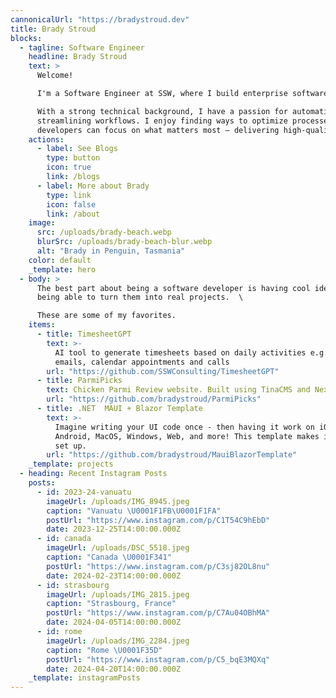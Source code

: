 ```yaml
---
cannonicalUrl: "https://bradystroud.dev"
title: Brady Stroud
blocks:
  - tagline: Software Engineer
    headline: Brady Stroud
    text: >
      Welcome!  

      I'm a Software Engineer at SSW, where I build enterprise software for clients.

      With a strong technical background, I have a passion for automation and
      streamlining workflows. I enjoy finding ways to optimize processes so
      developers can focus on what matters most – delivering high-quality solutions.
    actions:
      - label: See Blogs
        type: button
        icon: true
        link: /blogs
      - label: More about Brady
        type: link
        icon: false
        link: /about
    image:
      src: /uploads/brady-beach.webp
      blurSrc: /uploads/brady-beach-blur.webp
      alt: "Brady in Penguin, Tasmania"
    color: default
    _template: hero
  - body: >
      The best part about being a software developer is having cool ideas, then
      being able to turn them into real projects.  \

      These are some of my favorites.
    items:
      - title: TimesheetGPT
        text: >-
          AI tool to generate timesheets based on daily activities e.g. sending
          emails, calendar appointments and calls
        url: "https://github.com/SSWConsulting/TimesheetGPT"
      - title: ParmiPicks
        text: Chicken Parmi Review website. Built using TinaCMS and NextJS
        url: "https://github.com/bradystroud/ParmiPicks"
      - title: .NET  MAUI + Blazor Template
        text: >-
          Imagine writing your UI code once - then having it work on iOS,
          Android, MacOS, Windows, Web, and more! This template makes it easy to
          set up.
        url: "https://github.com/bradystroud/MauiBlazorTemplate"
    _template: projects
  - heading: Recent Instagram Posts
    posts:
      - id: 2023-24-vanuatu
        imageUrl: /uploads/IMG_8945.jpeg
        caption: "Vanuatu \U0001F1FB\U0001F1FA"
        postUrl: "https://www.instagram.com/p/C1T54C9hEbD"
        date: 2023-12-25T14:00:00.000Z
      - id: canada
        imageUrl: /uploads/DSC_5518.jpeg
        caption: "Canada \U0001F341"
        postUrl: "https://www.instagram.com/p/C3sj82OL8nu"
        date: 2024-02-23T14:00:00.000Z
      - id: strasbourg
        imageUrl: /uploads/IMG_2815.jpeg
        caption: "Strasbourg, France"
        postUrl: "https://www.instagram.com/p/C7Au04OBhMA"
        date: 2024-04-05T14:00:00.000Z
      - id: rome
        imageUrl: /uploads/IMG_2284.jpeg
        caption: "Rome \U0001F35D"
        postUrl: "https://www.instagram.com/p/C5_bqE3MQXq"
        date: 2024-04-20T14:00:00.000Z
    _template: instagramPosts
---
```

